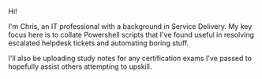 Hi!

I'm Chris, an IT professional with a background in Service Delivery. My key focus here is to collate Powershell scripts that I've found useful in resolving escalated helpdesk tickets and automating boring stuff.

I'll also be uploading study notes for any certification exams I've passed to hopefully assist others attempting to upskill.



<!---
chris-topping-utils/chris-topping-utils is a ✨ special ✨ repository because its `README.md` (this file) appears on your GitHub profile.
You can click the Preview link to take a look at your changes.
--->
